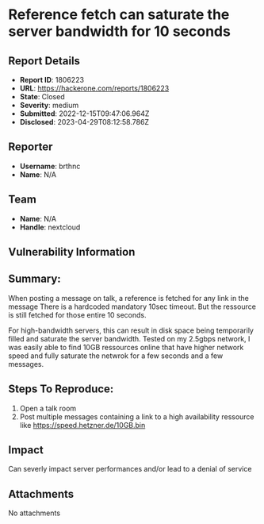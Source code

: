 # Reference fetch can saturate the server bandwidth for 10 seconds

## Report Details
- **Report ID**: 1806223
- **URL**: https://hackerone.com/reports/1806223
- **State**: Closed
- **Severity**: medium
- **Submitted**: 2022-12-15T09:47:06.964Z
- **Disclosed**: 2023-04-29T08:12:58.786Z

## Reporter
- **Username**: brthnc
- **Name**: N/A

## Team
- **Name**: N/A
- **Handle**: nextcloud

## Vulnerability Information
## Summary:
When posting a message on talk, a reference is fetched for any link in the message
There is a hardcoded mandatory 10sec timeout. But the ressource is still fetched for those entire 10 seconds.

For high-bandwidth servers, this can result in disk space being temporarily filled and saturate the server bandwidth.
Tested on my 2.5gbps network, I was easily able to find 10GB ressources online that have higher network speed and fully saturate the netwrok for a few seconds and a few messages.

## Steps To Reproduce:

  1. Open a talk room
  1. Post multiple messages containing a link to a high availability ressource like https://speed.hetzner.de/10GB.bin

## Impact

Can severly impact server performances and/or lead to a denial of service

## Attachments
No attachments
